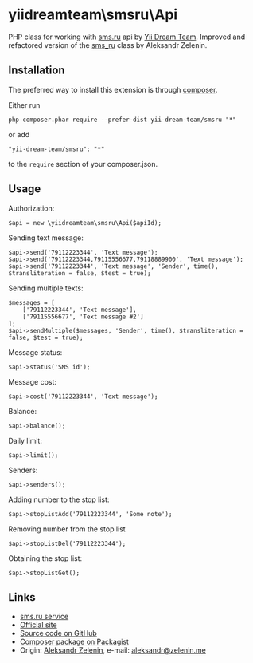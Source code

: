 # yiidreamteam\smsru\Api

PHP class for working with [sms.ru](http://yiidreamteam.sms.ru) api by [Yii Dream Team](http://yiidreamteam.com/).
Improved and refactored version of the [sms_ru](https://github.cm/zelenin/sms_ru) class by Aleksandr Zelenin.

## Installation ##

The preferred way to install this extension is through [composer](http://getcomposer.org/download/).

Either run

    php composer.phar require --prefer-dist yii-dream-team/smsru "*"

or add

    "yii-dream-team/smsru": "*"

to the `require` section of your composer.json.

## Usage

Authorization:

    $api = new \yiidreamteam\smsru\Api($apiId);

Sending text message:

    $api->send('79112223344', 'Text message');
    $api->send('79112223344,79115556677,79118889900', 'Text message');
    $api->send('79112223344', 'Text message', 'Sender', time(), $transliteration = false, $test = true);
    
Sending multiple texts:

    $messages = [
        ['79112223344', 'Text message'],
        ['79115556677', 'Text message #2']
    ];
    $api->sendMultiple($messages, 'Sender', time(), $transliteration = false, $test = true);

Message status:

    $api->status('SMS id');

Message cost:

    $api->cost('79112223344', 'Text message');

Balance:

    $api->balance();

Daily limit:

    $api->limit();

Senders:

    $api->senders();


Adding number to the stop list:

    $api->stopListAdd('79112223344', 'Some note');

Removing number from the stop list

    $api->stopListDel('79112223344');

Obtaining the stop list:

    $api->stopListGet();

## Links

* [sms.ru service](http://http://yiidreamteam.sms.ru)
* [Official site](http://yiidreamteam.com/php/smsru)
* [Source code on GitHub](https://github.com/yii-dream-team/smsru)
* [Composer package on Packagist](https://packagist.org/packages/yii-dream-team/smsru)
* Origin: [Aleksandr Zelenin](https://github.com/zelenin/), e-mail: [aleksandr@zelenin.me](mailto:aleksandr@zelenin.me)